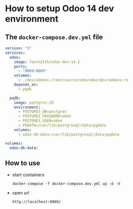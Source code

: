 # How to setup Odoo 14 dev environment

## The `docker-compose.dev.yml` file

```yml
version: "3"
services:
  odoo:
    image: fancn21th/odoo-dev:14.2
    ports:
      - "8069:8069"
    volumes:
      - ./dev/addons:/root/sourcecode/odoo/dev/addons:ro
    depends_on:
      - pqdb

  pqdb:
    image: postgres:10
    environment:
      - POSTGRES_DB=postgres
      - POSTGRES_PASSWORD=odoo
      - POSTGRES_USER=odoo
      - PGDATA=/var/lib/postgresql/data/pgdata
    volumes:
      - odoo-db-data:/var/lib/postgresql/data/pgdata

volumes:
  odoo-db-data:
```

## How to use

- start containers

  ```
  docker-compose -f docker-compose.dev.yml up -d -V
  ```

- open url

  ```
  http://localhost:8069/
  ```
